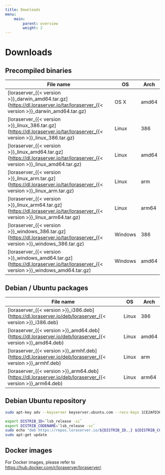 ```yaml
---
title: Downloads
menu:
    main:
        parent: overview
        weight: 2
---
```


# Downloads

## Precompiled binaries

| File name                                                                                                                       | OS      | Arch  |
| ------------------------------------------------------------------------------------------------------------------------------- | ------- | ----- |
| [loraserver_{{< version >}}_darwin_amd64.tar.gz](https://dl.loraserver.io/tar/loraserver_{{< version >}}_darwin_amd64.tar.gz)   | OS X    | amd64 |
| [loraserver_{{< version >}}_linux_386.tar.gz](https://dl.loraserver.io/tar/loraserver_{{< version >}}_linux_386.tar.gz)         | Linux   | 386   |
| [loraserver_{{< version >}}_linux_amd64.tar.gz](https://dl.loraserver.io/tar/loraserver_{{< version >}}_linux_amd64.tar.gz)     | Linux   | amd64 |
| [loraserver_{{< version >}}_linux_arm.tar.gz](https://dl.loraserver.io/tar/loraserver_{{< version >}}_linux_arm.tar.gz)         | Linux   | arm   |
| [loraserver_{{< version >}}_linux_arm64.tar.gz](https://dl.loraserver.io/tar/loraserver_{{< version >}}_linux_arm64.tar.gz)     | Linux   | arm64 |
| [loraserver_{{< version >}}_windows_386.tar.gz](https://dl.loraserver.io/tar/loraserver_{{< version >}}_windows_386.tar.gz)     | Windows | 386   |
| [loraserver_{{< version >}}_windows_amd64.tar.gz](https://dl.loraserver.io/tar/loraserver_{{< version >}}_windows_amd64.tar.gz) | Windows | amd64 |

## Debian / Ubuntu packages

| File name                                                                                                 | OS      | Arch  |
| ----------------------------------------------------------------------------------------------------------| ------- | ----- |
| [loraserver_{{< version >}}_i386.deb](https://dl.loraserver.io/deb/loraserver_{{< version >}}_i386.deb)   | Linux   | 386   |
| [loraserver_{{< version >}}_amd64.deb](https://dl.loraserver.io/deb/loraserver_{{< version >}}_amd64.deb) | Linux   | amd64 |
| [loraserver_{{< version >}}_armhf.deb](https://dl.loraserver.io/deb/loraserver_{{< version >}}_armhf.deb) | Linux   | arm   |
| [loraserver_{{< version >}}_arm64.deb](https://dl.loraserver.io/deb/loraserver_{{< version >}}_arm64.deb) | Linux   | arm64 |

## Debian Ubuntu repository

```bash
sudo apt-key adv --keyserver keyserver.ubuntu.com --recv-keys 1CE2AFD36DBCCA00

export DISTRIB_ID=`lsb_release -si`
export DISTRIB_CODENAME=`lsb_release -sc`
sudo echo "deb https://repos.loraserver.io/${DISTRIB_ID,,} ${DISTRIB_CODENAME} testing" | sudo tee /etc/apt/sources.list.d/loraserver.list
sudo apt-get update
```

## Docker images

For Docker images, please refer to https://hub.docker.com/r/loraserver/loraserver/.
